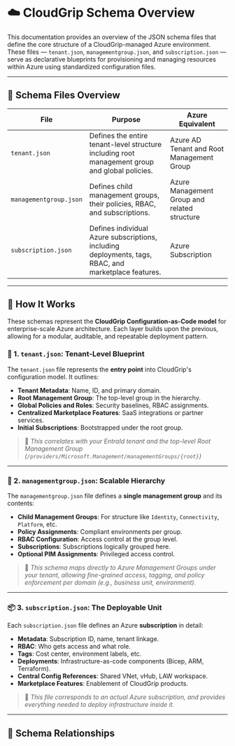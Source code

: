 # ☁️ CloudGrip Schema Overview

This documentation provides an overview of the JSON schema files that define the core structure of a CloudGrip-managed Azure environment. These files — `tenant.json`, `managementgroup.json`, and `subscription.json` — serve as declarative blueprints for provisioning and managing resources within Azure using standardized configuration files.

---

## 📁 Schema Files Overview

| File | Purpose | Azure Equivalent |
|------|---------|------------------|
| `tenant.json` | Defines the entire tenant-level structure including root management group and global policies. | Azure AD Tenant and Root Management Group |
| `managementgroup.json` | Defines child management groups, their policies, RBAC, and subscriptions. | Azure Management Group and related structure |
| `subscription.json` | Defines individual Azure subscriptions, including deployments, tags, RBAC, and marketplace features. | Azure Subscription |

---

## 🧱 How It Works

These schemas represent the **CloudGrip Configuration-as-Code model** for enterprise-scale Azure architecture. Each layer builds upon the previous, allowing for a modular, auditable, and repeatable deployment pattern.

### 🏢 1. `tenant.json`: Tenant-Level Blueprint

The `tenant.json` file represents the **entry point** into CloudGrip's configuration model. It outlines:

- **Tenant Metadata**: Name, ID, and primary domain.
- **Root Management Group**: The top-level group in the hierarchy.
- **Global Policies and Roles**: Security baselines, RBAC assignments.
- **Centralized Marketplace Features**: SaaS integrations or partner services.
- **Initial Subscriptions**: Bootstrapped under the root group.

> 🔗 *This correlates with your EntraId tenant and the top-level Root Management Group (`/providers/Microsoft.Management/managementGroups/{root}`)*

---

### 🧩 2. `managementgroup.json`: Scalable Hierarchy

The `managementgroup.json` file defines a **single management group** and its contents:

- **Child Management Groups**: For structure like `Identity`, `Connectivity`, `Platform`, etc.
- **Policy Assignments**: Compliant environments per group.
- **RBAC Configuration**: Access control at the group level.
- **Subscriptions**: Subscriptions logically grouped here.
- **Optional PIM Assignments**: Privileged access control.

> 🔗 *This schema maps directly to Azure Management Groups under your tenant, allowing fine-grained access, tagging, and policy enforcement per domain (e.g., business unit, environment).*

---

### 📦 3. `subscription.json`: The Deployable Unit

Each `subscription.json` file defines an Azure **subscription** in detail:

- **Metadata**: Subscription ID, name, tenant linkage.
- **RBAC**: Who gets access and what role.
- **Tags**: Cost center, environment labels, etc.
- **Deployments**: Infrastructure-as-code components (Bicep, ARM, Terraform).
- **Central Config References**: Shared VNet, vHub, LAW workspace.
- **Marketplace Features**: Enablement of CloudGrip products.

> 🔗 *This file corresponds to an actual Azure subscription, and provides everything needed to deploy infrastructure inside it.*

---

## 🔄 Schema Relationships
